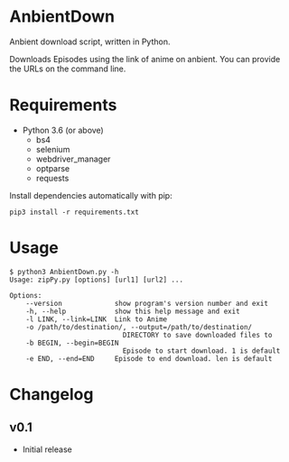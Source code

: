 # AnbientDown
 
Anbient download script, written in Python.

Downloads Episodes using the link of anime on anbient. You can provide the URLs on the command line.

# Requirements
* Python 3.6 (or above)
  * bs4
  * selenium
  * webdriver_manager
  * optparse
  * requests

Install dependencies automatically with pip:

    pip3 install -r requirements.txt

# Usage
    $ python3 AnbientDown.py -h
    Usage: zipPy.py [options] [url1] [url2] ...
    
    Options:
        --version             show program's version number and exit
        -h, --help            show this help message and exit
        -l LINK, --link=LINK  Link to Anime
        -o /path/to/destination/, --output=/path/to/destination/
                                DIRECTORY to save downloaded files to
        -b BEGIN, --begin=BEGIN
                                Episode to start download. 1 is default
        -e END, --end=END     Episode to end download. len is default

# Changelog

## v0.1
* Initial release